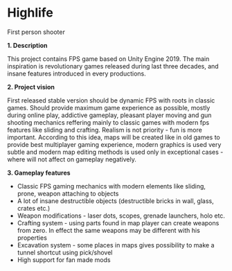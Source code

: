 # Highlife
First person shooter

**1. Description**

This project contains FPS game based on Unity Engine 2019. The main inspiration is revolutionary games released during last three decades,
and insane features introduced in every productions. 

**2. Project vision**

First released stable version should be dynamic FPS with roots in classic games. Should provide maximum game experience as possible,
mostly during online play, addictive gameplay, pleasant player moving and gun shooting mechanics reffering mainly to classic games with 
modern fps features like sliding and crafting. Realism is not priority - fun is more important. According to this idea, maps will 
be created like in old games to provide best multiplayer gaming experience, modern graphics is used very subtle and modern map editing methods
is used only in exceptional cases - where will not affect on gameplay negatively.

**3. Gameplay features**

- Classic FPS gaming mechanics with modern elements like sliding, prone, weapon attaching to objects
- A lot of insane destructible objects  (destructible bricks in wall, glass, crates etc.)
- Weapon modifications - laser dots, scopes, grenade launchers, holo etc.
- Crafting system - using parts found in map player can create weapons from zero. In effect the same weapons
may be different with his properties
- Excavation system - some places in maps gives possibility to make a tunnel shortcut using pick/shovel
- High support for fan made mods
